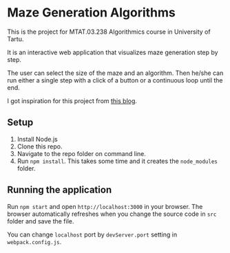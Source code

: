 # Maze Generation Algorithms

This is the project for MTAT.03.238 Algorithmics course in University of Tartu.

It is an interactive web application that visualizes maze generation step by step.

The user can select the size of the maze and an algorithm. Then he/she can run either a single step with a click of a button or a continuous loop until the end.

I got inspiration for this project from [this blog](https://weblog.jamisbuck.org/under-the-hood/).

## Setup

1) Install Node.js
2) Clone this repo.
3) Navigate to the repo folder on command line.
4) Run `npm install`. This takes some time and it creates the `node_modules` folder.

## Running the application

Run `npm start` and open `http://localhost:3000` in your browser. The browser automatically refreshes when you change the source code in `src` folder and save the file.

You can change `localhost` port by `devServer.port` setting in `webpack.config.js`.
